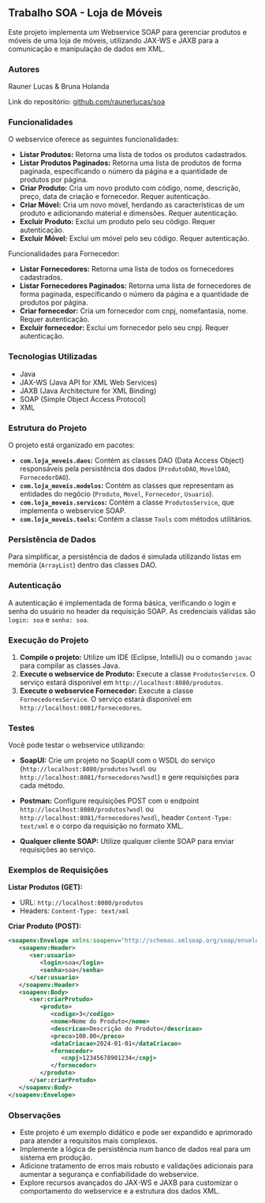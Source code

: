## Trabalho SOA - Loja de Móveis

Este projeto implementa um Webservice SOAP para gerenciar produtos e móveis de uma loja de móveis, utilizando JAX-WS e JAXB para a comunicação e manipulação de dados em XML.

### Autores  
Rauner Lucas & Bruna Holanda

Link do repositório: [github.com/raunerlucas/soa](https://github.com/raunerlucas/soa)

### Funcionalidades

O webservice oferece as seguintes funcionalidades:

- **Listar Produtos:** Retorna uma lista de todos os produtos cadastrados.
- **Listar Produtos Paginados:** Retorna uma lista de produtos de forma paginada, especificando o número da página e a quantidade de produtos por página.
- **Criar Produto:** Cria um novo produto com código, nome, descrição, preço, data de criação e fornecedor. Requer autenticação.
- **Criar Móvel:** Cria um novo móvel, herdando as características de um produto e adicionando material e dimensões. Requer autenticação.
- **Excluir Produto:** Exclui um produto pelo seu código. Requer autenticação.
- **Excluir Móvel:** Exclui um móvel pelo seu código. Requer autenticação.

Funcionalidades para Fornecedor:

- **Listar Fornecedores:** Retorna uma lista de todos os fornecedores cadastrados.
- **Listar Fornecedores Paginados:** Retorna uma lista de fornecedores de forma paginada, especificando o número da página e a quantidade de produtos por página.
- **Criar fornecedor:** Cria um fornecedor com cnpj, nomefantasia, nome. Requer autenticação.
- **Excluir fornecedor:** Exclui um fornecedor pelo seu cnpj. Requer autenticação.


### Tecnologias Utilizadas

- Java
- JAX-WS (Java API for XML Web Services)
- JAXB (Java Architecture for XML Binding)
- SOAP (Simple Object Access Protocol)
- XML

### Estrutura do Projeto

O projeto está organizado em pacotes:

- **`com.loja_moveis.daos`:** Contém as classes DAO (Data Access Object) responsáveis pela persistência dos dados (`ProdutoDAO`, `MovelDAO`, `FornecedorDAO`).
- **`com.loja_moveis.modelos`:** Contém as classes que representam as entidades do negócio (`Produto`, `Movel`, `Fornecedor`, `Usuario`).
- **`com.loja_moveis.servicos`:** Contém a classe `ProdutosService`, que implementa o webservice SOAP.
- **`com.loja_moveis.tools`:** Contém a classe `Tools` com métodos utilitários.

### Persistência de Dados

Para simplificar, a persistência de dados é simulada utilizando listas em memória (`ArrayList`) dentro das classes DAO. 

### Autenticação

A autenticação é implementada de forma básica, verificando o login e senha do usuário no header da requisição SOAP. As credenciais válidas são `login: soa` e `senha: soa`.

### Execução do Projeto

1. **Compile o projeto:** Utilize um IDE (Eclipse, IntelliJ) ou o comando `javac` para compilar as classes Java.
2. **Execute o webservice de Produto:** Execute a classe `ProdutosService`. O serviço estará disponível em `http://localhost:8080/produtos`.
3. **Execute o webservice Fornecedor:** Execute a classe `FornecedoresService`. O serviço estará disponível em `http://localhost:8081/fornecedores`.

### Testes

Você pode testar o webservice utilizando:

- **SoapUI:** Crie um projeto no SoapUI com o WSDL do serviço (`http://localhost:8080/produtos?wsdl` ou `http://localhost:8081/fornecedores?wsdl`) e gere requisições para cada método.
- **Postman:** Configure requisições POST com o endpoint `http://localhost:8080/produtos?wsdl` ou `http://localhost:8081/fornecedores?wsdl`, header `Content-Type: text/xml` e o corpo da requisição no formato XML.

- **Qualquer cliente SOAP:** Utilize qualquer cliente SOAP para enviar requisições ao serviço.

### Exemplos de Requisições

**Listar Produtos (GET):**

- URL: `http://localhost:8080/produtos`
- Headers: `Content-Type: text/xml`

**Criar Produto (POST):**

```xml
<soapenv:Envelope xmlns:soapenv="http://schemas.xmlsoap.org/soap/envelope/" xmlns:ser="http://servicos.loja_moveis.com/">
   <soapenv:Header>
      <ser:usuario>
         <login>soa</login>
         <senha>soa</senha>
      </ser:usuario>
   </soapenv:Header>
   <soapenv:Body>
      <ser:criarProtudo>
         <produto>
            <codigo>3</codigo>
            <nome>Nome do Produto</nome>
            <descricao>Descrição do Produto</descricao>
            <preco>100.00</preco>
            <dataCriacao>2024-01-01</dataCriacao>
            <fornecedor>
               <cnpj>12345678901234</cnpj>
            </fornecedor>
         </produto>
      </ser:criarProtudo>
   </soapenv:Body>
</soapenv:Envelope>
```

### Observações

- Este projeto é um exemplo didático e pode ser expandido e aprimorado para atender a requisitos mais complexos.
- Implemente a lógica de persistência num banco de dados real para um sistema em produção.
- Adicione tratamento de erros mais robusto e validações adicionais para aumentar a segurança e confiabilidade do webservice.
- Explore recursos avançados do JAX-WS e JAXB para customizar o comportamento do webservice e a estrutura dos dados XML.
